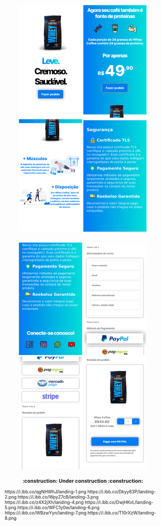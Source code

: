 <h2 align="center">
  <p float="left">
    <img src=".github/landing-1.png" alt="Image of web mobile friendly landing page" width="204" height="362">
    <img src=".github/landing-2.png" alt="Image of web mobile friendly landing page" width="204" height="362">
    <img src=".github/landing-3.png" alt="Image of web mobile friendly landing page" width="204" height="362">
    <img src=".github/landing-4.png" alt="Image of web mobile friendly landing page" width="204" height="362">
  </p>
</h2>
<h2 align="center">
  <p float="left">
    <img src=".github/landing-5.png" alt="Image of web mobile friendly landing page" width="204" height="362">
    <img src=".github/landing-6.png" alt="Image of web mobile friendly landing page" width="204" height="362">
    <img src=".github/landing-7.png" alt="Image of web mobile friendly landing page" width="204" height="362">
    <img src=".github/landing-8.png" alt="Image of web mobile friendly landing page" width="204" height="362">
  </p>
</h2>
<h3 align="center">:construction: Under construction :construction:</h3>
https://i.ibb.co/qgNHWhJ/landing-1.png
https://i.ibb.co/Dkyy63P/landing-2.png
https://i.ibb.co/WpyZ7cB/landing-3.png
https://i.ibb.co/z4X2jXh/landing-4.png
https://i.ibb.co/DwjHKvL/landing-5.png
https://i.ibb.co/WFC1y0w/landing-6.png
https://i.ibb.co/WBzwYyn/landing-7.png
https://i.ibb.co/T10rXzW/landing-8.png
